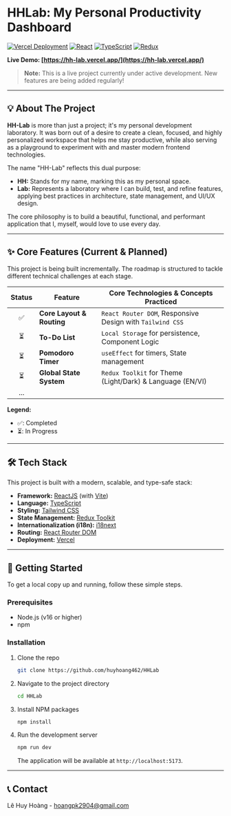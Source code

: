 # HHLab: My Personal Productivity Dashboard

[![Vercel Deployment](https://img.shields.io/badge/Vercel-Deployed-black?style=for-the-badge&logo=vercel)](https://hh-lab.vercel.app/)
[![React](https://img.shields.io/badge/React-18-blue?style=for-the-badge&logo=react)](https://reactjs.org/)
[![TypeScript](https://img.shields.io/badge/TypeScript-Enabled-blue?style=for-the-badge&logo=typescript)](https://www.typescriptlang.org/)
[![Redux](https://img.shields.io/badge/Redux-Toolkit-764ABC?style=for-the-badge&logo=redux)](https://redux-toolkit.js.org/)

**Live Demo: [https://hh-lab.vercel.app/](https://hh-lab.vercel.app/)**

> **Note:** This is a live project currently under active development. New features are being added regularly!

---

## 💡 About The Project

**HH-Lab** is more than just a project; it's my personal development laboratory. It was born out of a desire to create a clean, focused, and highly personalized workspace that helps me stay productive, while also serving as a playground to experiment with and master modern frontend technologies.

The name "HH-Lab" reflects this dual purpose:

- **HH:** Stands for my name, marking this as my personal space.
- **Lab:** Represents a laboratory where I can build, test, and refine features, applying best practices in architecture, state management, and UI/UX design.

The core philosophy is to build a beautiful, functional, and performant application that I, myself, would love to use every day.

---

## ✨ Core Features (Current & Planned)

This project is being built incrementally. The roadmap is structured to tackle different technical challenges at each stage.

| Status | Feature                   | Core Technologies & Concepts Practiced                    |
| :----: | ------------------------- | --------------------------------------------------------- |
|   ✅   | **Core Layout & Routing** | `React Router DOM`, Responsive Design with `Tailwind CSS` |
|   ⏳   | **To-Do List**            | `Local Storage` for persistence, Component Logic          |
|   ⏳   | **Pomodoro Timer**        | `useEffect` for timers, State management                  |
|   ⏳   | **Global State System**   | `Redux Toolkit` for Theme (Light/Dark) & Language (EN/VI) |
|  ...   |

**Legend:**

- ✅: Completed
- ⏳: In Progress

---

## 🛠️ Tech Stack

This project is built with a modern, scalable, and type-safe stack:

- **Framework:** [ReactJS](https://reactjs.org/) (with [Vite](https://vitejs.dev/))
- **Language:** [TypeScript](https://www.typescriptlang.org/)
- **Styling:** [Tailwind CSS](https://tailwindcss.com/)
- **State Management:** [Redux Toolkit](https://redux-toolkit.js.org/)
- **Internationalization (i18n):** [i18next](https://www.i18next.com/)
- **Routing:** [React Router DOM](https://reactrouter.com/)
- **Deployment:** [Vercel](https://vercel.com/)

---

## 🚀 Getting Started

To get a local copy up and running, follow these simple steps.

### Prerequisites

- Node.js (v16 or higher)
- npm

### Installation

1.  Clone the repo
    ```sh
    git clone https://github.com/huyhoang462/HHLab
    ```
2.  Navigate to the project directory
    ```sh
    cd HHLab
    ```
3.  Install NPM packages
    ```sh
    npm install
    ```
4.  Run the development server
    ```sh
    npm run dev
    ```
    The application will be available at `http://localhost:5173`.

---

## 📞 Contact

Lê Huy Hoàng - [hoangpk2904@gmail.com](mailto:hoangpk2904@gmail.com)
